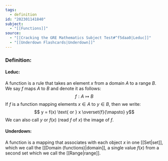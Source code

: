 ```yaml
---
tags:
  - definition
id: "202301141840"
subject:
  - "[[Functions]]"
source:
  - "[[Cracking the GRE Mathematics Subject Test#^f5daa0|Leduc]]"
  - "[[Underdown Flashcards|Underdown]]"
---
```

### Definition:
#### Leduc:
A function is a rule that takes an element $x$ from a domain $A$ to a range $B$. We say $f$ maps $A$ to $B$ and denote it as follows:
$$ f: A \mapsto B$$
If $f$ is a function mapping elements  $x \in A$ to $y \in B$, then we write:
$$ y = f(x) \text{ or } x \overset{f}{\mapsto} y$$
We can also call $y$ or $f(x)$ (read $f$ of $x$) the image of $f$.

#### Underdown:
A function is a mapping that associates with each object $x$ in one [[Set|set]], which we call the [[Domain (functions)|domain]], a single value $f(x)$ from a second set which we call the [[Range|range]].